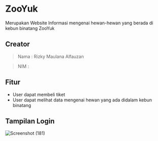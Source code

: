 # ZooYuk

Merupakan Website Informasi mengenai hewan-hewan yang berada di kebun binatang ZooYuk

## Creator
> Nama : Rizky Maulana Alfauzan

> NIM  : 

## Fitur
- User dapat membeli tiket
- User dapat melihat data mengenai hewan yang ada didalam kebun binatang

## Tampilan Login
![Screenshot (181)](https://user-images.githubusercontent.com/127152033/227728084-83c120cb-7136-4524-91cf-d5ebd2c20b3f.png)
